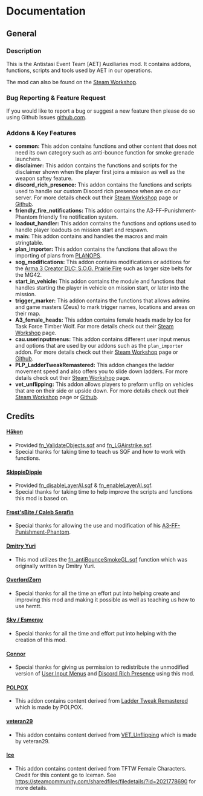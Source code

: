 # Documentation
## General
### Description
This is the Antistasi Event Team [AET] Auxiliaries mod. It contains addons, functions, scripts and tools used by AET in our operations.

The mod can also be found on the [Steam Workshop](https://steamcommunity.com/sharedfiles/filedetails/?id=3349453883).
### Bug Reporting & Feature Request
If you would like to report a bug or suggest a new feature then please do so using Github Issues [github.com](https://github.com/Nomas-X/AET_AUX).
### Addons & Key Features
* **common:** This addon contains functions and other content that does not need its own category such as anti-bounce function for smoke grenade launchers.
* **disclaimer:** This addon contains the functions and scripts for the disclaimer shown when the player first joins a mission as well as the weapon saftey feature.
* **discord_rich_presence:** This addon contains the functions and scripts used to handle our custom Discord rich presence when are on our server. For more details check out their [Steam Workshop](https://steamcommunity.com/workshop/filedetails/?id=1493485159) page or [Github](https://gist.github.com/ConnorAU/b44448714e7ac46715d6959be8dd4240).
* **friendly_fire_notifications:** This addon contains the A3-FF-Punishment-Phantom friendly fire notification system.
* **loadout_handler:** This addon contains the functions and options used to handle player loadouts on mission start and respawn.
* **main:** This addon contains and handles the macros and main stringtable.
* **plan_importer:** This addon contains the functions that allows the importing of plans from [PLANOPS](https://plan-ops.fr).
* **sog_modifications:** This addon contains modifications or addtions for the [Arma 3 Creator DLC: S.O.G. Prairie Fire](https://store.steampowered.com/app/1227700/Arma_3_Creator_DLC_SOG_Prairie_Fire/) such as larger size belts for the MG42.
* **start_in_vehicle:** This addon contains the module and functions that handles starting the player in vehicle on mission start, or later into the mission.
* **trigger_marker:** This addon contains the functions that allows admins and game masters (Zeus) to mark trigger names, locations and areas on their map.
* **A3_female_heads:** This addon contains female heads made by Ice for Task Force Timber Wolf. For more details check out their [Steam Workshop](https://steamcommunity.com/sharedfiles/filedetails/?id=2021778690) page.
* **cau.userinputmenus:** This addon contains different user input menus and options that are used by our addons such as the `plan_importer` addon. For more details check out their [Steam Workshop](https://steamcommunity.com/workshop/filedetails/?id=1673595418) page or [Github](https://github.com/ConnorAU/A3UserInputMenus).
* **PLP_LadderTweakRemastered:** This addon changes the ladder movement speed and also offers you to slide down ladders. For more details check out their [Steam Workshop](https://steamcommunity.com/sharedfiles/filedetails/?id=2969350304) page.
* **vet_unflipping:** This addon allows players to preform unflip on vehicles that are on their side or upside down. For more details check out their [Steam Workshop](https://steamcommunity.com/sharedfiles/filedetails/?id=1703187116) page or [Github](https://github.com/veteran29/vet_unflipping?tab=readme-ov-file).
## Credits
#### [Håkon](https://github.com/HakonRydland)
- Provided [fn_ValidateObjects.sqf](https://github.com/Nomas-X/AET_AUX/blob/main/addons/common/functions/utility/fn_ValidateObjects.sqf) and [fn_LGAirstrike.sqf](https://github.com/Nomas-X/AET_AUX/blob/main/addons/common/functions/create/fn_LGAirstrike.sqf).
- Special thanks for taking time to teach us SQF and how to work with functions.
#### [SkippieDippie](https://github.com/SkippieDippie)
- Provided [fn_disableLayerAI.sqf](https://github.com/Nomas-X/AET_AUX/blob/main/addons/common/functions/ai/fn_disableLayerAI.sqf) & [fn_enableLayerAI.sqf](https://github.com/Nomas-X/AET_AUX/blob/main/addons/common/functions/ai/fn_enableLayerAI.sqf).
- Special thanks for taking time to help improve the scripts and functions this mod is based on.
#### [Frost'sBite / Caleb Serafin](https://github.com/CalebSerafin)
- Special thanks for allowing the use and modification of his [A3-FF-Punishment-Phantom](https://github.com/official-antistasi-community/A3-FF-Punishment-Phantom).
#### [Dmitry Yuri](https://steamcommunity.com/id/dmitry_yuri)
- This mod utilizes the [fn_antiBounceSmokeGL.sqf](https://github.com/Nomas-X/AET_AUX/blob/main/addons/common/functions/players/fn_antiBounceSmokeGL.sqf) function which was originally written by Dmitry Yuri.
#### [OverlordZorn](https://github.com/OverlordZorn)
- Special thanks for all the time an effort put into helping create and improving this mod and making it possible as well as teaching us how to use hemtt.
#### [Sky / Esmeray](https://github.com/Esmeray6)
- Special thanks for all the time and effort put into helping with the creation of this mod.
#### [Connor](https://github.com/ConnorAU)
- Special thanks for giving us permission to redistribute the unmodified version of [User Input Menus](https://steamcommunity.com/workshop/filedetails/?id=1673595418) and [Discord Rich Presence](https://steamcommunity.com/sharedfiles/filedetails/?id=1493485159) using this mod.
#### [POLPOX](https://steamcommunity.com/id/polpox)
- This addon contains content derived from [Ladder Tweak Remastered](https://steamcommunity.com/sharedfiles/filedetails/?id=2969350304) which is made by POLPOX.
#### [veteran29](https://github.com/veteran29)
- This addon contains content derived from [VET_Unflipping](https://steamcommunity.com/sharedfiles/filedetails/?id=1703187116) which is made by veteran29.
#### [Ice](https://steamcommunity.com/id/iceman1991)
- This addon contains content derived from TFTW Female Characters. Credit for this content go to Iceman. See https://steamcommunity.com/sharedfiles/filedetails/?id=2021778690 for more details.